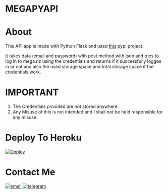 # MEGAPYAPI

# About

This API app is made with Python Flask and used [this](https://pypi.org/project/mega.py/) pypi project.

It takes data (email and password) with post method with json and tries to log in to mega.nz using the credentials and returns if it successfully logges in or not and also the used storage space and total storage space if the credentials work.

# IMPORTANT

1. The Credentials provided are not stored anywhere.
2. Any Misuse of this is not intended and I shall not be held responsible for any misuse.


# Deploy To Heroku

[![Deploy](https://www.herokucdn.com/deploy/button.svg)](https://heroku.com/deploy?template=https://github.com/SparshKaushik/megapyapi)


# Contact Me

[![email](https://user-images.githubusercontent.com/94038536/147402644-70aa80c3-a571-4d7a-bd41-2dc28fedd958.png)](mailto:contact@sparshkaushik.com)
[![telegram](https://user-images.githubusercontent.com/94038536/147402646-79fd71cd-d162-4878-80bf-304a2f5ca739.png)](https://t.me/SparshKaushik)
